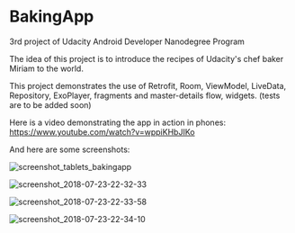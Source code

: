 # BakingApp
3rd project of Udacity Android Developer Nanodegree Program

The idea of this project is to introduce the recipes of Udacity's chef baker Miriam to the world.

This project demonstrates the use of Retrofit, Room, ViewModel, LiveData, Repository, ExoPlayer, fragments 
and master-details flow, widgets. (tests are to be added soon)

Here is a video demonstrating the app in action in phones: https://www.youtube.com/watch?v=wppiKHbJIKo

And here are some screenshots: 

![screenshot_tablets_bakingapp](https://user-images.githubusercontent.com/33556367/43106458-f7941fc6-8ed8-11e8-86d1-cc2c528f997c.png)

![screenshot_2018-07-23-22-32-33](https://user-images.githubusercontent.com/33556367/43106482-15bfeda4-8ed9-11e8-8dd1-9fe197266672.png)

![screenshot_2018-07-23-22-33-58](https://user-images.githubusercontent.com/33556367/43106522-3e85d65e-8ed9-11e8-9e84-5d1612b636af.png)

![screenshot_2018-07-23-22-34-10](https://user-images.githubusercontent.com/33556367/43106531-4925491e-8ed9-11e8-8d44-5dfd00b4ce10.png)
